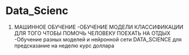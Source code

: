 # Data_Scienc
1) МАШИННОЕ ОБУЧЕНИЕ 
  -ОБУЧЕНИЕ МОДЕЛИ КЛАССИФИКАЦИИ ДЛЯ ТОГО ЧТОБЫ ПОМОЧЬ ЧЕЛОВЕКУ ПОЕХАТЬ НА ОТДЫХ
  -Обучение разных моделей и нейронной сети DATA_SCIENCE для предсказание на неделю курс доллара
  
